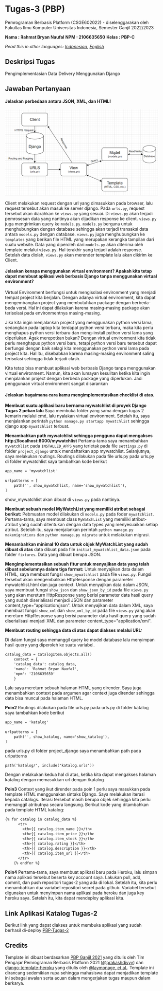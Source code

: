 # Tugas-3 (PBP)

Pemrograman Berbasis Platform (CSGE602022) - diselenggarakan oleh Fakultas Ilmu Komputer Universitas Indonesia, Semester Ganjil 2022/2023

**Nama : Rahmat Bryan Naufal**
**NPM : 2106635650**
**Kelas : PBP-C**

*Read this in other languages: [Indonesian](README.md), [English](README.en.md)*

## Deskripsi Tugas

Pengimplementasian Data Delivery Menggunakan Django

## Jawaban Pertanyaan

#### Jelaskan perbedaan antara JSON, XML, dan HTML!

![](https://github.com/bryannaufal/Tugas-2/blob/main/assets/Diagram_MVT.png)

Client melakukan request dengan url yang dimasukkan pada browser, lalu request tersebut akan masuk ke server django. Pada `urls.py`, request tersebut akan diarahkan ke `views.py` yang sesuai. Di `views.py` akan terjadi pemrosesan data yang nantinya akan dijadikan response ke client. `views.py` juga mengirimkan query ke `models.py`. `models.py` berguna untuk menghubungkan dengan database sehingga akan terjadi transaksi data antara `models.py` dengan database. `views.py` juga menghubungkan ke `templates` yang berikan file HTML yang merupakan kerangka tampilan dari suatu website. Data yang diperoleh dari `models.py` akan diterima oleh template melalui `views.py`. Hal terakhir yang terjadi adalah response. Setelah data diolah, `views.py` akan merender template lalu akan dikirim ke Client.

#### Jelaskan kenapa menggunakan virtual environment? Apakah kita tetap dapat membuat aplikasi web berbasis Django tanpa menggunakan virtual environment?

Virtual Environment berfungsi untuk mengisolasi environment yang menjadi tempat project kita berjalan. Dengan adanya virtual environment, kita dapat mengembangkan project yang membutuhkan package dengan berbeda-beda versi. Hal ini dapat dilakukan karena masing-masing package akan terisolasi pada environmentnya masing-masing. 

Jika kita ingin menjalankan project yang menggunakan python versi lama, sedangkan pada laptop kita terdapat python versi terbaru, maka kita perlu menghapus python versi terbaru dan meng-install python versi lama yang diperlukan. Agak merepotkan bukan? Dengan virtual environment kita tidak perlu menghapus python versi baru, tetapi python versi baru tersebut dapat berfungsi dengan baik selagi kita menggunakan python versi lama pada project kita. Hal itu, disebabkan karena masing-masing environment saling terisolasi sehingga tidak terjadi clash.

Kita tetap bisa membuat aplikasi web berbasis Django tanpa menggunakan virtual environment. Namun, kita akan lumayan kesulitan ketika kita ingin menjalankan project dengan berbeda package yang diperlukan. Jadi penggunaan virtual environment sangat disarankan

#### Jelaskan bagaimana cara kamu mengimplementasikan checklist di atas.
**Membuat suatu aplikasi baru bernama mywatchlist di proyek Django Tugas 2 pekan lalu**
Saya membuka folder yang sama dengan tugas 2 kemarin melalui cmd, lalu nyalakan virtual environment. Setelah itu, saya menjalankan perintah `python manage.py startapp mywatchlist` sehingga django app `mywatchlist` terbuat.

**Menambahkan path mywatchlist sehingga pengguna dapat mengakses http://localhost:8000/mywatchlist**
Pertama-tama saya menambahkan `mywatchlist` pada `INSTALLED_APPS` yang terletak pada file `settings.py` di folder `project_django` untuk mendaftarkan app mywatchlist. Selanjutnya, saya melakukan routings.
Routings dilakukan pada file urls.py
pada urls.py di folder mywatchlist saya tambahkan kode berikut
```shell
app_name = 'mywatchlist'

urlpatterns = [
    path('', show_mywatchlist, name='show_mywatchlist'),
]
```
show_mywatchlist akan dibuat di `views.py` pada nantinya.

**Membuat sebuah model MyWatchList yang memiliki atribut sebagai berikut:**
Pebmuatan model dilakukan di `models.py` pada foder `mywatchlist`. Pertama-tama, saya membuat class `MyWatchList` yang memiliki atribut-atribut yang sudah ditentukan dengan data types yang menyesuaikan setiap atribut. Setelah itu, saya menjalankan perintah `python manage.py makemigrations` dan `python manage.py migrate` untuk melakukan migrasi.

**Menambahkan minimal 10 data untuk objek MyWatchList yang sudah dibuat di atas**
data dibuat pada file `initial_mywatchlist_data.json` pada folder `fixtures`. Data yang dibuat berupa JSON.

**Mengimplementasikan sebuah fitur untuk menyajikan data yang telah dibuat sebelumnya dalam tiga format:**
Untuk menyajikan data dalam HTML, saya membuat fungsi `show_mywatchlist` pada file `views.py`. Fungsi tersebut akan mengembalikan HttpResponse dengan parameter mywatchlist.html dan juga context.
Untuk menyajikan data dalam JSON, saya membuat fungsi `show_json` dan `show_json_by_id` pada file `views.py` yang akan mereturn HttpResponse yang berisi parameter data hasil query yang sudah diserialisasi menjadi JSON dan parameter content_type="application/json".
Untuk menyajikan data dalam XML, saya membuat fungsi `show_xml` dan `show_xml_by_id` pada file `views.py` yang akan mereturn HttpResponse yang berisi parameter data hasil query yang sudah diserialisasi menjadi XML dan parameter content_type="application/xml".

**Membuat routing sehingga data di atas dapat diakses melalui URL:**

Di dalam fungsi saya memanggil query ke model database lalu menyimpan hasil query yang diperoleh ke suatu variabel.
```shell
catalog_data = CatalogItem.objects.all()
    context = {
    'catalog_data': catalog_data,
    'nama': 'Rahmat Bryan Naufal',
    'npm': '2106635650'
    }
```
Lalu saya mereturn sebuah halaman HTML yang dirender. Saya juga menambahkan context pada argumen agar context juga dirender sehingga data bisa muncul pada halaman HTML.

**Poin2**
Routings dilakukan pada file urls.py
pada urls.py di folder katalog saya tambahkan kode berikut
```shell
app_name = 'katalog'

urlpatterns = [
    path('', show_katalog, name='show_katalog'),
]
```

pada urls.py di folder project_django saya menambahkan path pada urlpatterns
```shell
path('katalog/', include('katalog.urls'))
```
Dengan melakukan kedua hal di atas, ketika kita dapat mengakses halaman katalog dengan memasukkan url dengan /katalog

**Poin3**
Context yang ikut dirender pada poin 1 perlu saya masukkan pada template HTML menggunakan sintaks Django. Saya melakukan iterasi kepada catalogs. Iterasi tersebut masih berupa objek sehingga kita perlu memanggil atributnya secara langsung. Berikut kode yang ditambahkan pada template HTML katalog:
```shell
{% for catalog in catalog_data %}
      <tr>
        <th>{{ catalog.item_name }}</th>
        <th>{{ catalog.item_price }}</th>
        <th>{{ catalog.item_stock }}</th>
        <th>{{ catalog.rating }}</th>
        <th>{{ catalog.description }}</th>
        <th>{{ catalog.item_url }}</th>
      </tr>
    {% endfor %}
```
**Poin4**
Pertama-tama, saya membuat aplikasi baru pada Heroku, lalu simpan nama aplikasi tersebut beserta key account saya. Lakukan pull, add, commit, dan push repositori tugas-2 yang ada di lokal. Setelah itu, kita perlu menambahkan dua variabel repositori secret pada github. Variabel tersebut digunakan untuk menyimpan nama aplikasi pada heroku dan juga key heroku saya. Setelah itu, kita dapat mendeploy aplikasi kita.

## Link Aplikasi Katalog Tugas-2
Berikut link yang dapat diakses untuk membuka aplikasi yang sudah berhasil di-deploy
[PBP-Tugas-2](https://katalog-tugas-2.herokuapp.com/)

## Credits

Template ini dibuat berdasarkan [PBP Ganjil 2021](https://gitlab.com/PBP-2021/pbp-lab) yang ditulis oleh Tim Pengajar Pemrograman Berbasis Platform 2021 ([@prakashdivyy](https://gitlab.com/prakashdivyy)) dan [django-template-heroku](https://github.com/laymonage/django-template-heroku) yang ditulis oleh [@laymonage, et al.](https://github.com/laymonage). Template ini dirancang sedemikian rupa sehingga mahasiswa dapat menjadikan template ini sebagai awalan serta acuan dalam mengerjakan tugas maupun dalam berkarya.